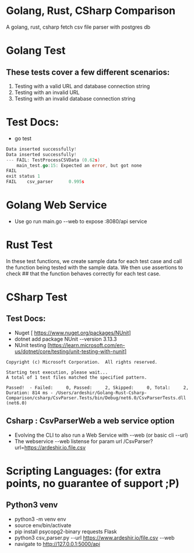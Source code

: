 # Golang, Rust, CSharp Comparison
 A golang, rust, csharp fetch csv file parser with postgres db

 # Golang Test
## These tests cover a few different scenarios: 
1. Testing with a valid URL and database connection string
2. Testing with an invalid URL
3. Testing with an invalid database connection string 
 # Test Docs:
 - go test 
```go test
Data inserted successfully!
Data inserted successfully!
--- FAIL: TestProcessCSVData (0.62s)
    main_test.go:15: Expected an error, but got none
FAIL
exit status 1
FAIL    csv_parser      0.995s 
```
# Golang Web Service
- Use go run main.go --web to expose :8080/api service 

# Rust Test
In these test functions, we create sample data for each test case and call the function being tested with the sample data. We then use assertions to check ## that the function behaves correctly for each test case. 

# CSharp  Test

## Test Docs: 
- Nuget [ https://www.nuget.org/packages/NUnit]
- dotnet add package NUnit --version 3.13.3
- NUnit testing [https://learn.microsoft.com/en-us/dotnet/core/testing/unit-testing-with-nunit]

```Microsoft (R) Test Execution Command Line Tool Version 17.3.1 (arm64)
Copyright (c) Microsoft Corporation.  All rights reserved.

Starting test execution, please wait...
A total of 1 test files matched the specified pattern.

Passed!  - Failed:     0, Passed:     2, Skipped:     0, Total:     2, Duration: 814 ms - /Users/ardeshir/Golang-Rust-Csharp-Comparison/csharp/CsvParser.Tests/bin/Debug/net6.0/CsvParserTests.dll (net6.0)
```

## Csharp : CsvParserWeb a web service option

- Evolving the CLI to also run a Web Service with --web (or basic cli --url)
- The webservice --web listense for param url /CsvParser?url=https://ardeshir.io.file.csv 


# Scripting Languages: (for extra points, no guarantee of support ;P) 
## Python3 venv

- python3 -m venv env  
- source env/bin/activate 
- pip install psycopg2-binary requests Flask  
- python3 csv_parser.py --url https://www.ardeshir.io/file.csv --web  
- navigate to http://127.0.0.1:5000/api 


